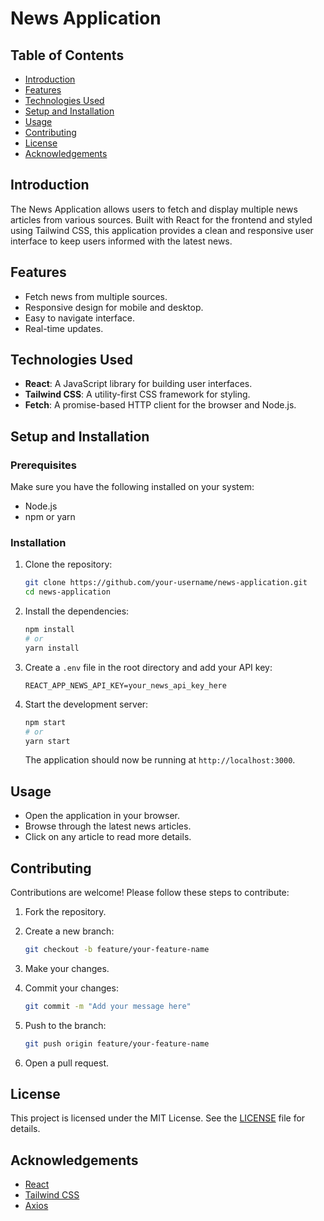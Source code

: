 # News Application

## Table of Contents
- [Introduction](#introduction)
- [Features](#features)
- [Technologies Used](#technologies-used)
- [Setup and Installation](#setup-and-installation)
- [Usage](#usage)
- [Contributing](#contributing)
- [License](#license)
- [Acknowledgements](#acknowledgements)

## Introduction

The News Application allows users to fetch and display multiple news articles from various sources. Built with React for the frontend and styled using Tailwind CSS, this application provides a clean and responsive user interface to keep users informed with the latest news.

## Features

- Fetch news from multiple sources.
- Responsive design for mobile and desktop.
- Easy to navigate interface.
- Real-time updates.

## Technologies Used

- **React**: A JavaScript library for building user interfaces.
- **Tailwind CSS**: A utility-first CSS framework for styling.
- **Fetch**: A promise-based HTTP client for the browser and Node.js.

## Setup and Installation

### Prerequisites

Make sure you have the following installed on your system:

- Node.js
- npm or yarn

### Installation

1. Clone the repository:

    ```bash
    git clone https://github.com/your-username/news-application.git
    cd news-application
    ```

2. Install the dependencies:

    ```bash
    npm install
    # or
    yarn install
    ```

3. Create a `.env` file in the root directory and add your API key:

    ```env
    REACT_APP_NEWS_API_KEY=your_news_api_key_here
    ```

4. Start the development server:

    ```bash
    npm start
    # or
    yarn start
    ```

    The application should now be running at `http://localhost:3000`.

## Usage

- Open the application in your browser.
- Browse through the latest news articles.
- Click on any article to read more details.

## Contributing

Contributions are welcome! Please follow these steps to contribute:

1. Fork the repository.
2. Create a new branch:

    ```bash
    git checkout -b feature/your-feature-name
    ```

3. Make your changes.
4. Commit your changes:

    ```bash
    git commit -m "Add your message here"
    ```

5. Push to the branch:

    ```bash
    git push origin feature/your-feature-name
    ```

6. Open a pull request.

## License

This project is licensed under the MIT License. See the [LICENSE](LICENSE) file for details.

## Acknowledgements

- [React](https://reactjs.org/)
- [Tailwind CSS](https://tailwindcss.com/)
- [Axios](https://axios-http.com/)

